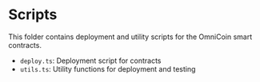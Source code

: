 # Scripts

This folder contains deployment and utility scripts for the OmniCoin smart contracts.

- `deploy.ts`: Deployment script for contracts
- `utils.ts`: Utility functions for deployment and testing